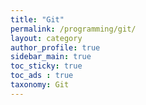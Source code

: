 ```yaml
---
title: "Git"
permalink: /programming/git/
layout: category
author_profile: true
sidebar_main: true
toc_sticky: true
toc_ads : true
taxonomy: Git
---
```

